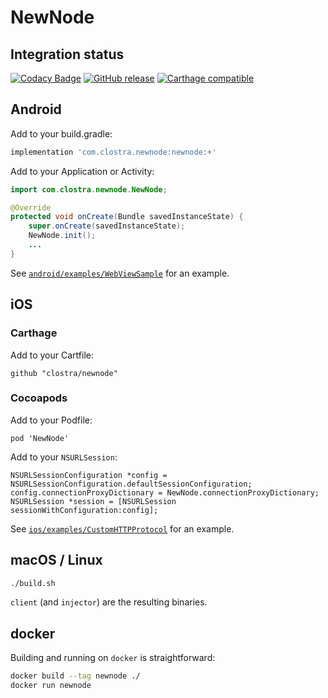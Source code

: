 # NewNode

## Integration status

[![Codacy Badge](https://api.codacy.com/project/badge/Grade/fbeb689ec190470a90645fb016cbcfb7)](https://www.codacy.com/app/shalunov/newnode)
[![GitHub release](https://img.shields.io/github/release/clostra/newnode.svg)](https://github.com/clostra/newnode/releases/)
[![Carthage compatible](https://img.shields.io/badge/Carthage-compatible-4BC51D.svg?style=flat)](https://github.com/Carthage/Carthage)

## Android

Add to your build.gradle:
```groovy
implementation 'com.clostra.newnode:newnode:+'
```

Add to your Application or Activity:

```java
import com.clostra.newnode.NewNode;

@Override
protected void onCreate(Bundle savedInstanceState) {
    super.onCreate(savedInstanceState);
    NewNode.init();
    ...
}
```

See [`android/examples/WebViewSample`](https://github.com/clostra/newnode/tree/master/android/examples/WebViewSample) for an example.

## iOS

### Carthage

Add to your Cartfile:
```carthage
github "clostra/newnode"
```

### Cocoapods

Add to your Podfile:
```cocoapods
pod 'NewNode'
```

Add to your `NSURLSession`:

```objc
NSURLSessionConfiguration *config = NSURLSessionConfiguration.defaultSessionConfiguration;
config.connectionProxyDictionary = NewNode.connectionProxyDictionary;
NSURLSession *session = [NSURLSession sessionWithConfiguration:config];
```

See [`ios/examples/CustomHTTPProtocol`](https://github.com/clostra/newnode/tree/master/ios/examples/CustomHTTPProtocol) for an example.

## macOS / Linux
```bash
./build.sh
```
`client` (and `injector`) are the resulting binaries.


## docker

Building and running on `docker` is straightforward:

```bash
docker build --tag newnode ./
docker run newnode
```

